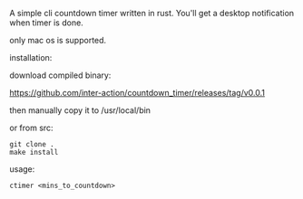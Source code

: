 A simple cli countdown timer written in rust. You'll get a desktop notification when timer is done.

only mac os is supported.

installation:

download compiled binary:

https://github.com/inter-action/countdown_timer/releases/tag/v0.0.1

then manually copy it to /usr/local/bin

or from src:

    git clone .
    make install


usage:

    ctimer <mins_to_countdown>


